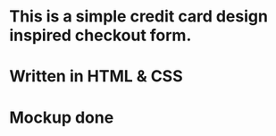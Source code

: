 # This is a simple credit card design inspired checkout form. 

# Written in HTML & CSS
# Mockup done